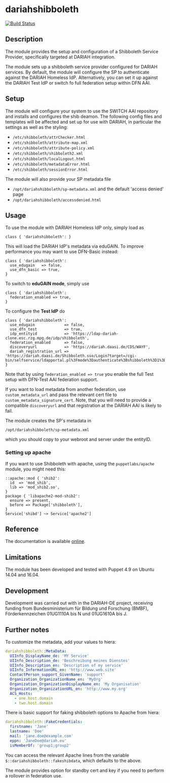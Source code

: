 # dariahshibboleth

[![Build Status](https://api.travis-ci.org/DARIAH-DE/puppetmodule-dariahshibboleth.png?branch=master)](https://travis-ci.org/DARIAH-DE/puppetmodule-dariahshibboleth)

## Description

The module provides the setup and configuration of a Shibboleth Service Provider,
specifically targeted at DARIAH integration.

The module sets up a shibboleth service provider configured for DARIAH services.
By default, the module will configure the SP to authenticate against the DARIAH Homeless IdP.
Alternatively, you can set it up against the DARIAH Test IdP or switch fo full federation setup within DFN AAI.

## Setup

The module will configure your system to use the SWITCH AAI repository and installs and configures the shib deamon.
The following config files and templates will be affected and set up for use with DARIAH, in particular the settings as well as the styling:

* `/etc/shibboleth/attrChecker.html`
* `/etc/shibboleth/attribute-map.xml`
* `/etc/shibboleth/attribute-policy.xml`
* `/etc/shibboleth/shibboleth2.xml`
* `/etc/shibboleth/localLogout.html`
* `/etc/shibboleth/metadataError.html`
* `/etc/shibboleth/sessionError.html`

The module will also provide your SP metadata file
* `/opt/dariahshibboleth/sp-metadata.xml`
and the default 'access denied' page
* `/opt/dariahshibboleth/accessdenied.html`

## Usage

To use the module with DARIAH Homeless IdP only, simply load as
```puppet
class { 'dariahshibboleth': }
```
This will load the DARIAH IdP's metadata via eduGAIN.
To improve performance you may want to use DFN-Basic instead:
```puppet
class { 'dariahshibboleth': 
  use_edugain   => false,
  use_dfn_basic => true,
}
```

To switch to **eduGAIN mode**, simply use
```puppet
class { 'dariahshibboleth':
  federation_enabled => true,
}
```


To configure the **Test IdP** do
```puppet
class { 'dariahshibboleth':
  use_edugain             => false,
  use_dfn_test            => true,
  idp_entityid            => 'https://ldap-dariah-clone.esc.rzg.mpg.de/idp/shibboleth',
  federation_enabled      => false,
  discoveryurl            => 'https://dariah.daasi.de/CDS/WAYF',
  dariah_registration_url => 'https://dariah.daasi.de/Shibboleth.sso/Login?target=/cgi-bin/selfservice/ldapportal.pl%3Fmode%3Dauthenticate%3Bshibboleth%3D1%3Bnextpage%3Dregistration'
}
```
Note that by using `federation_enabled => true` you enable the full Test setup with DFN-Test AAI federation support.

If you want to load metadata from another federation, use `custom_metadata_url` and pass the relevant cert file to `custom_metadata_signature_cert`.
Note, that you will need to provide a compatible `discoveryurl` and that registration at the DARIAH AAI is likely to fail.


The module creates the SP's metadata in
```
/opt/dariahshibboleth/sp-metadata.xml
```
which you should copy to your webroot and server under the entityID.


### Setting up apache
If you want to use Shibboleth with apache, using the `puppetlabs/apache` module, you might need this:

```puppet
::apache::mod { 'shib2':
  id  => 'mod_shib',
  lib => 'mod_shib2.so',
}
package { 'libapache2-mod-shib2':
  ensure => present,
  before => Package['shibboleth'],
}
Service['shibd'] ~> Service['apache2']
```

## Reference

The documentation is available [online](https://dariah-de.github.io/puppetmodule-dariahshibboleth/).


## Limitations

The module has been developed and tested with Puppet 4.9 on Ubuntu 14.04 and 16.04.

## Development

Development was carried out with in the DARIAH-DE project, receiving funding from Bundesministerium für Bildung und Forschung (BMBF),
Förderkennzeichen 01UG1110A bis N und 01UG1610A bis J.


## Further notes

To customize the metadata, add your values to hiera:
```yaml
dariahshibboleth::MetaData:
  UIInfo_DisplayName_de: 'MY Service'
  UIInfo_Description_de: 'Beschreibung meines Dienstes'
  UIInfo_Description_en: 'Description of my service'
  UIInfo_InformationURL_en: 'http://www.web.site'
  ContactPerson_support_GivenName: 'support'
  Organization_OrganizationName_en: 'MyOrg'
  Organization_OrganizationDisplayName_en: 'My Organisation'
  Organization_OrganizationURL_en: 'http://www.my.org'
  ACS_Hosts:
    - one.host.domain
    - two.host.domain

```

There is basic support for faking shibboleth options to Apache from hiera:
```yaml
dariahshibboleth::FakeCredentials:
  firstname: 'Jane'
  lastname: 'Doe'
  mail: 'jane.doe@example.com'
  eppn: 'JaneDoe@dariah.eu'
  isMemberOf: 'group1;group2'
```
You can access the relevant Apache lines from the variable `$::dariahshibboleth::fakeshibdata`, which defaults to the above.

The module provides option for standby cert and key if you need to perform a rollover in federation use.

